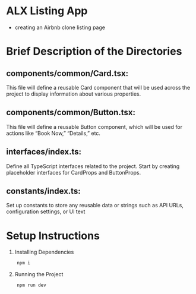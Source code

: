 # ALX Listing App
- creating an Airbnb clone listing page


# Brief Description of the Directories

## components/common/Card.tsx: 
This file will define a reusable Card component that will be used across the project to display information about various properties.

## components/common/Button.tsx:
This file will define a reusable Button component, which will be used for actions like “Book Now,” “Details,” etc.

## interfaces/index.ts:
Define all TypeScript interfaces related to the project. Start by creating placeholder interfaces for CardProps and ButtonProps.

## constants/index.ts:
Set up constants to store any reusable data or strings such as API URLs, configuration settings, or UI text

# Setup Instructions
1. Installing Dependencies

```bash
    npm i
```

2. Running the Project
```bash
    npm run dev
```